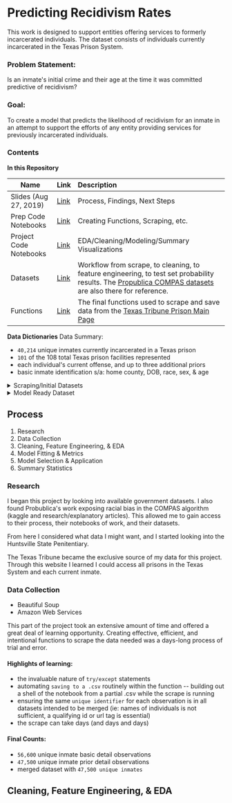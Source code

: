 # Predicting Recidivism Rates
This work is designed to support entities offering services to formerly incarcerated individuals. The dataset consists of individuals currently incarcerated in the Texas Prison System.


### Problem Statement:
Is an inmate's initial crime and their age at the time it was committed predictive of recidivism?

### Goal:
To create a model that predicts the likelihood of recidivism for an inmate in an attempt to support the efforts of any entity providing services for previously incarcerated individuals.


### Contents
**In this Repository**

| Name | Link | Description |
| ---- | ---- | :---------- |
| Slides (Aug 27, 2019) | [Link](./Slides_Aug2019.pdf) | Process, Findings, Next Steps |
| Prep Code Notebooks | [Link](./Prep_Notebooks) |Creating Functions, Scraping, etc. |
| Project Code Notebooks | [Link](./Project_Notebooks) | EDA/Cleaning/Modeling/Summary Visualizations |
| Datasets | [Link](./datasets) | Workflow from scrape, to cleaning, to feature engineering, to test set probability results. The [Propublica COMPAS datasets](https://www.propublica.org/datastore/dataset/compas-recidivism-risk-score-data-and-analysis) are also there for reference. |
| Functions | [Link](./Project_Notebooks/inmate_scrape.py) | The final functions used to scrape and save data from the [Texas Tribune Prison Main Page](https://www.texastribune.org/library/data/texas-prisons/) |



**Data Dictionaries**
Data Summary:
- `40,214` unique inmates currently incarcerated in a Texas prison
- `101` of the 108 total Texas prison facilities represented
- each individual's current offense, and up to three additional priors
- basic inmate identification s/a: home county, DOB, race, sex, & age

<details>
<summary> Scraping/Initial Datasets </summary>

>  [Priors csv](./datasets/my_data/priors_FINAL.csv)

>  [Inmate Details csv](./datasets/my_data/inmate_details_FINAL.csv)

>  [Merged csv](./datasets/my_data/complete_raw_df.csv)


**Priors csv**

All inmates have a `pr_crime_0`, which is their current offense. Some inmates have additional priors, and these are identified as pr_crime_1, pr_crime_2, and pr_crime_3. If an inmate does not have any or all of these priors, these cells for that inmate are filled with `'No_data'`. Connected to each offense is `pr_commit_date`, `pr_term`, and `pr_begins`. Below each of these is listed only once. However, each inmate could have information in some or all of these. Pr_crime_3 is their oldest prior, whereas pr_crime_1 is their most recent. This information was scraped from the [Texas Tribune](https://www.texastribune.org/library/data/texas-prisons/units).

| Data | Type | Description |
| --- | --- | :--- |
| name | string | inmate's name |
| TDCJ_ID | int | unique identification number for each inmate |
| pr_crime_0 | string | current offense; `pr_crime_1`, `_2`, `_3` also present |
| pr_commit_date_0 | string | the date this offense was committed; `pr_commit_date_1`, `_2`, `_3` also present |
| pr_term_0 | string | the length of time of the sentence; `pr_term_1`, `_2`, `_3` also present |
| pr_begins_0 | string | the first day of the sentence; `pr_begins_1`, `_2`, `_3` also present  |


**Inmate Details csv**

This is the personal information of each inmate.

| Data | Type | Description |
| --- | --- | :--- |
| name | string | inmate's name |
| sex | string | 'Male', 'Female' |
| race | string | each inmate's race |
| age | int | current age |
| max_sentence | string | each inmate's maximum sentence|
| prison_unit | string | the prison they are located |
| DOB | string | each inmate's date of birth |
| home_county | string | each inmate's home county |
| TDCJ_ID | int | unique identification number for each inmate |
| proj_release_date | string | an inmate's projected release date |

</details>

<details>
<summary> Model Ready Dataset </summary>

>  [Model Ready Dataset](./datasets/my_data/complete_model_ready.csv)

**Model Ready Dataset**

This is the `cleaned dataset` with features ready to be trained. Steps that were taken are explained below in the `process section` of the README. These features have been added to the original dataset, and the descriptions below address added or altered features exclusively.

17 types of crimes were categorized and made into dummy variables. The remaining crimes were distributed in a category called `other_crime`. Only one is represented in the dictionary below. Details about the categories are discussed in the `process` section of the README. Additionally, `101 prisons` were represented in the final dataset, and dummy variables were created. The base variable name is used to represent all below. `Ages` and `terms` were converted to floats and binned to be able to check each within the model. For both, the floats were used as features.

| Data | Type | Description |
| --- | --- | :--- |
| feature_crime | string | the inmate's initial offense (up to three priors) |
| feature_startdate | datetime | when the sentence of the initial offense began |
| feature_term | string | the years, months, and days of the inmate's term |
| feature_commit_date | datetime | the date the offense was committed |
| target_value | mixed | if there is a re-offense, the crime itself; if no re-offense, the int 0|
| final_target | int | the y-value; ``{1:reoffend, 0:no re-offense}``|
| theft_crime | int | ``{1: theft related crime, 0: not}`` |
| prison_unit_ | int | ``{1: at this prison, 0: not}`` |
| commit_age | float | the age of each inmate at the time the feature crime occurred |
| feature_term_flt | float | the years, months, and days of each inmate's term in a numerical float |
| term_binned_ | int | ``{1: remaining term in that range, 0: not}``; in years: `Less than 1`, `1_to_5`, `11_15`, `16_20`, `21_30`, `31_40`, `40+` |
| age_binned_ | int | ``{1: age in that range, 0: not}``; `Under 18`, `18 to 30`, `31 to 40`, `41 to 50`, `51 to 60`, `61 to 70`, `Above 70` |

</details>

## Process
1. Research
2. Data Collection
3. Cleaning, Feature Engineering, & EDA
4. Model Fitting & Metrics
5. Model Selection & Application
6. Summary Statistics


### Research
I began this project by looking into available government datasets. I also found Probublica's work exposing racial bias in the COMPAS algorithm (kaggle and research/explanatory articles). This allowed me to gain access to their process,  their notebooks of work, and their datasets.

From here I considered what data I might want, and I started looking into the Huntsville State Penitentiary.

The Texas Tribune became the exclusive source of my data for this project. Through this website I learned I could access all prisons in the Texas System and each current inmate.

### Data Collection
- Beautiful Soup
- Amazon Web Services

This part of the project took an extensive amount of time and offered a great deal of learning opportunity. Creating effective, efficient, and intentional functions to scrape the data needed was a days-long process of trial and error.

#### Highlights of learning:
- the invaluable nature of `try/except` statements
- automating `saving to a .csv` routinely within the function
  -- building out a shell of the notebook from a partial .csv while the scrape is running
- ensuring the same `unique identifier` for each observation is in all datasets intended to be merged (ie: names of individuals is not sufficient, a qualifying id or url tag is essential)
- the scrape can take days (and days and days)

#### Final Counts:
- `56,600` unique inmate basic detail observations
- `47,500` unique inmate prior detail observations
- merged dataset with `47,500 unique inmates`

## Cleaning, Feature Engineering, & EDA

